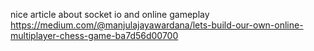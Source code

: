 nice article about socket io and online gameplay 
https://medium.com/@manjulajayawardana/lets-build-our-own-online-multiplayer-chess-game-ba7d56d00700
